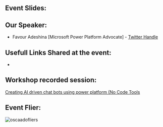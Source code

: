 ## Event Slides:

## Our Speaker:

 - Favour Adeshina [Microsoft Power Platform Advocate] - [Twitter Handle](https://twitter.com/favour_adeshina)

## Usefull Links Shared at the event:

- 

## Workshop recorded session:

[Creating AI driven chat bots using power platform (No Code Tools](https://youtu.be/xcBQ3XvjAXw)

## Event Flier: 

![oscaadofliers](https://user-images.githubusercontent.com/37118134/169681519-5f389a51-80f8-44d8-97db-5b515086b88d.jpg)

